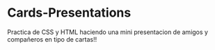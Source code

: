 # Cards-Presentations
Practica de CSS y HTML haciendo una mini presentacion de amigos y compañeros en tipo de cartas!!
